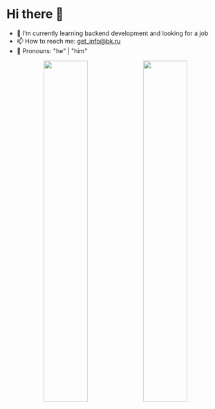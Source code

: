 # Hi there 👋
- 🌱 I’m currently learning backend development and looking for a job
- 📫 How to reach me: get_info@bk.ru
- 🌛 Pronouns: "he" | "him"

<p align="center">
  <img width="45%" src="https://github-readme-stats.vercel.app/api?username=rsh-12&show_icons=true"/>
  <img width="45%" src="https://github-readme-streak-stats.herokuapp.com/?user=rsh-12&fire=2F80ED&currStreakLabel=2F80ED&ring=2F80ED"/>
</p>

